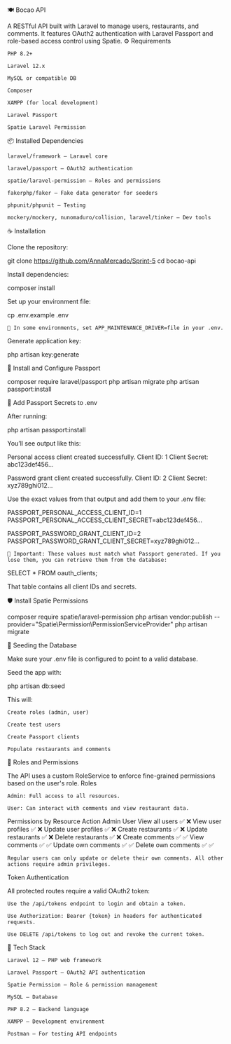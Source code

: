 🍽️ Bocao API

A RESTful API built with Laravel to manage users, restaurants, and comments. It features OAuth2 authentication with Laravel Passport and role-based access control using Spatie.
⚙️ Requirements

    PHP 8.2+

    Laravel 12.x

    MySQL or compatible DB

    Composer

    XAMPP (for local development)

    Laravel Passport

    Spatie Laravel Permission


📦 Installed Dependencies

    laravel/framework – Laravel core

    laravel/passport – OAuth2 authentication

    spatie/laravel-permission – Roles and permissions

    fakerphp/faker – Fake data generator for seeders

    phpunit/phpunit – Testing

    mockery/mockery, nunomaduro/collision, laravel/tinker – Dev tools


☕ Installation

Clone the repository:

git clone https://github.com/AnnaMercado/Sprint-5
cd bocao-api

Install dependencies:

composer install

Set up your environment file:

cp .env.example .env

    🔧 In some environments, set APP_MAINTENANCE_DRIVER=file in your .env.

Generate application key:

php artisan key:generate


🔐 Install and Configure Passport

composer require laravel/passport
php artisan migrate
php artisan passport:install

🔑 Add Passport Secrets to .env

After running:

php artisan passport:install

You’ll see output like this:

Personal access client created successfully.
Client ID: 1
Client Secret: abc123def456...

Password grant client created successfully.
Client ID: 2
Client Secret: xyz789ghi012...

Use the exact values from that output and add them to your .env file:

PASSPORT_PERSONAL_ACCESS_CLIENT_ID=1
PASSPORT_PERSONAL_ACCESS_CLIENT_SECRET=abc123def456...

PASSPORT_PASSWORD_GRANT_CLIENT_ID=2
PASSPORT_PASSWORD_GRANT_CLIENT_SECRET=xyz789ghi012...

    🔐 Important: These values must match what Passport generated. If you lose them, you can retrieve them from the database:

SELECT * FROM oauth_clients;

That table contains all client IDs and secrets.

🛡️ Install Spatie Permissions

composer require spatie/laravel-permission
php artisan vendor:publish --provider="Spatie\Permission\PermissionServiceProvider"
php artisan migrate

🧪 Seeding the Database

Make sure your .env file is configured to point to a valid database.

Seed the app with:

php artisan db:seed

This will:

    Create roles (admin, user)

    Create test users

    Create Passport clients

    Populate restaurants and comments



🔐 Roles and Permissions

The API uses a custom RoleService to enforce fine-grained permissions based on the user's role.
Roles

    Admin: Full access to all resources.

    User: Can interact with comments and view restaurant data.

Permissions by Resource
Action	Admin	User
View all users	✅	❌
View user profiles	✅	❌
Update user profiles	✅	❌
Create restaurants	✅	❌
Update restaurants	✅	❌
Delete restaurants	✅	❌
Create comments	✅	✅
View comments	✅	✅
Update own comments	✅	✅
Delete own comments	✅	✅

    Regular users can only update or delete their own comments. All other actions require admin privileges.


Token Authentication

All protected routes require a valid OAuth2 token:

    Use the /api/tokens endpoint to login and obtain a token.

    Use Authorization: Bearer {token} in headers for authenticated requests.

    Use DELETE /api/tokens to log out and revoke the current token.
    

🧰 Tech Stack

    Laravel 12 – PHP web framework

    Laravel Passport – OAuth2 API authentication

    Spatie Permission – Role & permission management

    MySQL – Database

    PHP 8.2 – Backend language

    XAMPP – Development environment

    Postman – For testing API endpoints